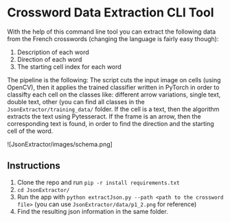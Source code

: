 # Crossword Data Extraction CLI Tool

With the help of this command line tool you can extract the following data from the French crosswords (changing the language is fairly easy though):
1. Description of each word
2. Direction of each word
3. The starting cell index for each word

The pipeline is the following: The script cuts the input image on cells (using OpenCV), then it applies the trained classifier written in PyTorch in order to classifty each cell on the classes like: different arrow variations, single text, double text, other (you can find all classes in the `JsonExtractor/training_data/` folder. If the cell is a text, then the algorithm extracts the text using Pytesseract. If the frame is an arrow, then the corresponding text is found, in order to find the direction and the starting cell of the word.

![JsonExtractor/images/schema.png]



## Instructions
1. Clone the repo and run `pip -r install requirements.txt`
2. `cd JsonExtractor/`
3. Run the app with `python extractJson.py --path <path to the crossword file>` (you can use `JsonExtractor/data/p1_2.png` for reference)
4. Find the resulting json information in the same folder.

